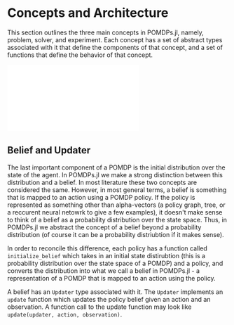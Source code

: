 # Concepts and Architecture

This section outlines the three main concepts in POMDPs.jl, namely, problem, solver, and experiment. 
Each concept has a set of abstract types associated with it that define the components of that concept, and a set of
functions that define the behavior of that concept. 

![concepts](figures/concepts.pdf "Concepts")

## 

## Belief and Updater

The last important component of a POMDP is the initial distribution over the state of the agent. In POMDPs.jl we make a strong distinction
between this distribution and a belief. In most literature these two concepts are considered the same. However, in
most general terms, a belief is something that is mapped to an action using a POMDP policy. If the policy is represented
as something other than alpha-vectors (a policy graph, tree, or a reccurent neural netowrk to give a few examples), it
doesn't make sense to think of a belief as a probability distribution over the state space. Thus, in POMDPs.jl we
abstract the concept of a belief beyond a probability distribution (of course it can be a probability distriubtion if it
makes sense). 

In order to reconcile this difference, each policy has a function called ```initialize_belief``` which takes in an
initial state distirubtion (this is a probability distribution over the state space of a POMDP) and a policy, and converts the
distribution into what we call a belief in POMDPs.jl - a representation of a POMDP that is mapped to an action using the
policy. 

A belief has an ```Updater``` type associated with it. The ```Updater``` implements an ```update``` function which
updates the policy belief given an action and an observation. A function call to the update function may look like
```update(updater, action, observation)```.



